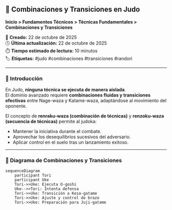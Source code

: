 ## 🔄 Combinaciones y Transiciones en Judo

**Inicio > Fundamentos Técnicos > Técnicas Fundamentales > Combinaciones y Transiciones**

📅 **Creado:** 22 de octubre de 2025  
🕓 **Última actualización:** 22 de octubre de 2025  
⏱️ **Tiempo estimado de lectura:** 10 minutos  
🏷️ **Etiquetas:** #judo #combinaciones #transiciones #randori

---

### 📘 Introducción

En Judo, **ninguna técnica se ejecuta de manera aislada**.  
El dominio avanzado requiere **combinaciones fluidas y transiciones efectivas** entre Nage-waza y Katame-waza, adaptándose al movimiento del oponente.  

El concepto de **renraku-waza (combinación de técnicas)** y **renzoku-waza (secuencia de técnicas)** permite al judoka:

- Mantener la iniciativa durante el combate.  
- Aprovechar los desequilibrios sucesivos del adversario.  
- Aplicar control en el suelo tras un lanzamiento exitoso.

---

### 🧩 Diagrama de Combinaciones y Transiciones

```mermaid
sequenceDiagram
    participant Tori
    participant Uke
    Tori->>Uke: Ejecuta O-goshi
    Uke-->>Tori: Intenta defensa
    Tori->>Uke: Transición a Kesa-gatame
    Tori->>Uke: Ajuste y control de brazo
    Tori->>Uke: Preparación para Juji-gatame
